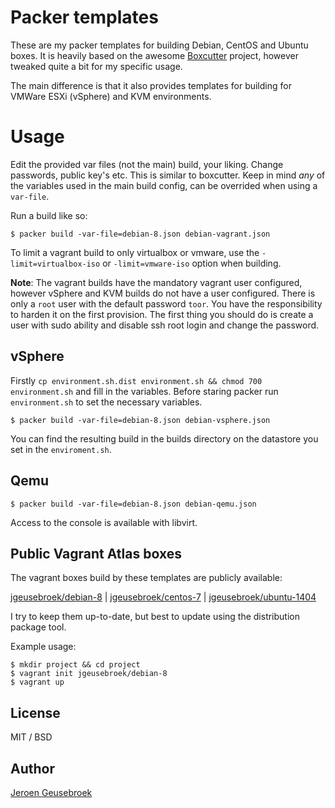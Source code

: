 # Packer templates

These are my packer templates for building Debian, CentOS and Ubuntu boxes. It is heavily based on the awesome [Boxcutter](https://github.com/boxcutter) project, however tweaked quite a bit for my specific usage.

The main difference is that it also provides templates for building for VMWare ESXi (vSphere) and KVM environments.

# Usage

Edit the provided var files (not the main) build, your liking. Change passwords, public key's etc. This is similar to boxcutter.
Keep in mind *any* of the variables used in the main build config, can be overrided when using a `var-file`.

Run a build like so:

`$ packer build -var-file=debian-8.json debian-vagrant.json`

To limit a vagrant build to only virtualbox or vmware, use the `-limit=virtualbox-iso` or `-limit=vmware-iso` option when building.

**Note**: The vagrant builds have the mandatory vagrant user configured, however vSphere and KVM builds do not have a user configured. There is only a `root` user with the default password `toor`. You have the responsibility to harden it on the first provision. The first thing you should do is create a user with sudo ability and disable ssh root login and change the password.

## vSphere

Firstly `cp environment.sh.dist environment.sh && chmod 700 environment.sh` and fill in the variables.
Before staring packer run `environment.sh` to set the necessary variables.

`$ packer build -var-file=debian-8.json debian-vsphere.json`

You can find the resulting build in the builds directory on the datastore you set in the `enviroment.sh`.

## Qemu

`$ packer build -var-file=debian-8.json debian-qemu.json`

Access to the console is available with libvirt.

## Public Vagrant Atlas boxes

The vagrant boxes build by these templates are publicly available:

[jgeusebroek/debian-8](https://atlas.hashicorp.com/jgeusebroek/boxes/debian-8) |
[jgeusebroek/centos-7](https://atlas.hashicorp.com/jgeusebroek/boxes/centos-7) | 
[jgeusebroek/ubuntu-1404](https://atlas.hashicorp.com/jgeusebroek/boxes/ubuntu-1404)

I try to keep them up-to-date, but best to update using the distribution package tool.

Example usage:

	$ mkdir project && cd project
	$ vagrant init jgeusebroek/debian-8
	$ vagrant up

## License

MIT / BSD

## Author

[Jeroen Geusebroek](http://jeroengeusebroek.nl/)